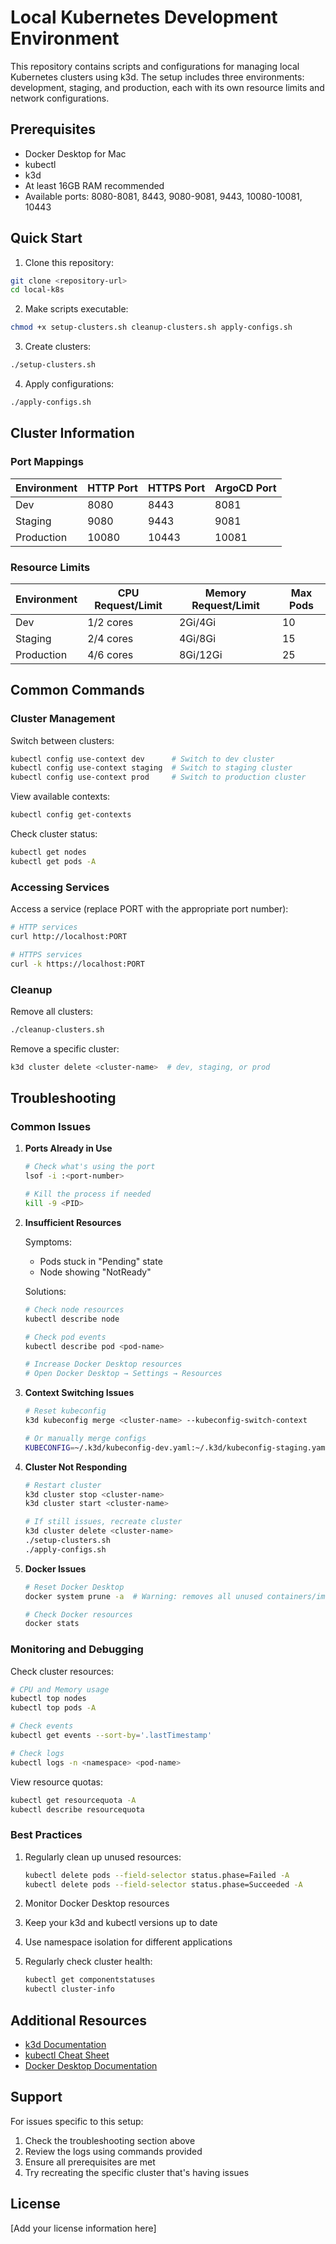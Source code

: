 # Local Kubernetes Development Environment

This repository contains scripts and configurations for managing local Kubernetes clusters using k3d. The setup includes three environments: development, staging, and production, each with its own resource limits and network configurations.

## Prerequisites

- Docker Desktop for Mac
- kubectl
- k3d
- At least 16GB RAM recommended
- Available ports: 8080-8081, 8443, 9080-9081, 9443, 10080-10081, 10443

## Quick Start

1. Clone this repository:
```bash
git clone <repository-url>
cd local-k8s
```

2. Make scripts executable:
```bash
chmod +x setup-clusters.sh cleanup-clusters.sh apply-configs.sh
```

3. Create clusters:
```bash
./setup-clusters.sh
```

4. Apply configurations:
```bash
./apply-configs.sh
```

## Cluster Information

### Port Mappings

| Environment | HTTP Port | HTTPS Port | ArgoCD Port |
|------------|-----------|------------|-------------|
| Dev        | 8080      | 8443       | 8081        |
| Staging    | 9080      | 9443       | 9081        |
| Production | 10080     | 10443      | 10081       |

### Resource Limits

| Environment | CPU Request/Limit | Memory Request/Limit | Max Pods |
|------------|------------------|---------------------|----------|
| Dev        | 1/2 cores        | 2Gi/4Gi             | 10       |
| Staging    | 2/4 cores        | 4Gi/8Gi             | 15       |
| Production | 4/6 cores        | 8Gi/12Gi            | 25       |

## Common Commands

### Cluster Management

Switch between clusters:
```bash
kubectl config use-context dev      # Switch to dev cluster
kubectl config use-context staging  # Switch to staging cluster
kubectl config use-context prod     # Switch to production cluster
```

View available contexts:
```bash
kubectl config get-contexts
```

Check cluster status:
```bash
kubectl get nodes
kubectl get pods -A
```

### Accessing Services

Access a service (replace PORT with the appropriate port number):
```bash
# HTTP services
curl http://localhost:PORT

# HTTPS services
curl -k https://localhost:PORT
```

### Cleanup

Remove all clusters:
```bash
./cleanup-clusters.sh
```

Remove a specific cluster:
```bash
k3d cluster delete <cluster-name>  # dev, staging, or prod
```

## Troubleshooting

### Common Issues

1. **Ports Already in Use**
   ```bash
   # Check what's using the port
   lsof -i :<port-number>
   
   # Kill the process if needed
   kill -9 <PID>
   ```

2. **Insufficient Resources**
   
   Symptoms:
   - Pods stuck in "Pending" state
   - Node showing "NotReady"
   
   Solutions:
   ```bash
   # Check node resources
   kubectl describe node
   
   # Check pod events
   kubectl describe pod <pod-name>
   
   # Increase Docker Desktop resources
   # Open Docker Desktop → Settings → Resources
   ```

3. **Context Switching Issues**
   ```bash
   # Reset kubeconfig
   k3d kubeconfig merge <cluster-name> --kubeconfig-switch-context
   
   # Or manually merge configs
   KUBECONFIG=~/.k3d/kubeconfig-dev.yaml:~/.k3d/kubeconfig-staging.yaml:~/.k3d/kubeconfig-prod.yaml kubectl config view --merge --flatten > ~/.kube/config
   ```

4. **Cluster Not Responding**
   ```bash
   # Restart cluster
   k3d cluster stop <cluster-name>
   k3d cluster start <cluster-name>
   
   # If still issues, recreate cluster
   k3d cluster delete <cluster-name>
   ./setup-clusters.sh
   ./apply-configs.sh
   ```

5. **Docker Issues**
   ```bash
   # Reset Docker Desktop
   docker system prune -a  # Warning: removes all unused containers/images
   
   # Check Docker resources
   docker stats
   ```

### Monitoring and Debugging

Check cluster resources:
```bash
# CPU and Memory usage
kubectl top nodes
kubectl top pods -A

# Check events
kubectl get events --sort-by='.lastTimestamp'

# Check logs
kubectl logs -n <namespace> <pod-name>
```

View resource quotas:
```bash
kubectl get resourcequota -A
kubectl describe resourcequota
```

### Best Practices

1. Regularly clean up unused resources:
   ```bash
   kubectl delete pods --field-selector status.phase=Failed -A
   kubectl delete pods --field-selector status.phase=Succeeded -A
   ```

2. Monitor Docker Desktop resources
3. Keep your k3d and kubectl versions up to date
4. Use namespace isolation for different applications
5. Regularly check cluster health:
   ```bash
   kubectl get componentstatuses
   kubectl cluster-info
   ```

## Additional Resources

- [k3d Documentation](https://k3d.io/)
- [kubectl Cheat Sheet](https://kubernetes.io/docs/reference/kubectl/cheatsheet/)
- [Docker Desktop Documentation](https://docs.docker.com/desktop/mac/)

## Support

For issues specific to this setup:
1. Check the troubleshooting section above
2. Review the logs using commands provided
3. Ensure all prerequisites are met
4. Try recreating the specific cluster that's having issues

## License

[Add your license information here] 